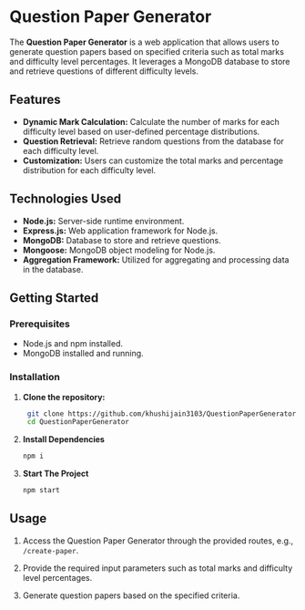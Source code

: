 # Question Paper Generator

The **Question Paper Generator** is a web application that allows users to generate question papers based on specified criteria such as total marks and difficulty level percentages. It leverages a MongoDB database to store and retrieve questions of different difficulty levels.

## Features

- **Dynamic Mark Calculation:** Calculate the number of marks for each difficulty level based on user-defined percentage distributions.
- **Question Retrieval:** Retrieve random questions from the database for each difficulty level.
- **Customization:** Users can customize the total marks and percentage distribution for each difficulty level.

## Technologies Used

- **Node.js:** Server-side runtime environment.
- **Express.js:** Web application framework for Node.js.
- **MongoDB:** Database to store and retrieve questions.
- **Mongoose:** MongoDB object modeling for Node.js.
- **Aggregation Framework:** Utilized for aggregating and processing data in the database.

## Getting Started

### Prerequisites

- Node.js and npm installed.
- MongoDB installed and running.

### Installation

1. **Clone the repository:**

   ```bash
    git clone https://github.com/khushijain3103/QuestionPaperGenerator
    cd QuestionPaperGenerator
   ```

2. **Install Dependencies**

   ```bash
   npm i
   ```

3. **Start The Project**

   ````bash
   npm start
   ````

## Usage

1. Access the Question Paper Generator through the provided routes, e.g., `/create-paper`.

2. Provide the required input parameters such as total marks and difficulty level percentages.

3. Generate question papers based on the specified criteria.
